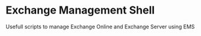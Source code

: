 # Exchange Management Shell
Usefull scripts to manage Exchange Online and Exchange Server using EMS
